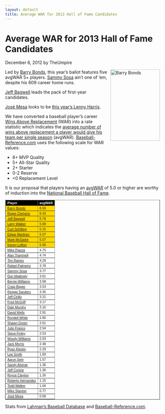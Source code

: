```yaml
---
layout: default
title: Average WAR for 2013 Hall of Fame Candidates
---
```

<h1>Average WAR for 2013 Hall of Fame Candidates</h1>
<div class="meta">December 6, 2012 by TheUmpire</div>
<div class="storycontent">
<p><a href="http://commons.wikimedia.org/wiki/File:Barry_Bonds_2006-05-08.jpg" target="_blank"><img style="margin: 0px 0px 10px 10px; display: inline; border: 0px;" title="Barry Bonds" src="{{ site.url }}{{ site.baseurl }}/images/barry_bonds2.jpg" alt="Barry Bonds" width="161" height="232" align="right" border="0" /></a> Led by <a href="http://www.baseball-reference.com/players/b/bondsba01.shtml" target="_blank">Barry Bonds</a>, this year’s ballot features five avgWAR 5+ players.  <a href="http://www.baseball-reference.com/players/s/sosasa01.shtml">Sammy Sosa</a> ain’t one of ‘em, despite his 609 career home runs.</p>
<p><a href="http://www.baseball-reference.com/players/b/bagweje01.shtml">Jeff Bagwell</a> leads the pack of first-year candidates.</p>
<p><a href="http://www.baseball-reference.com/players/m/mesajo01.shtml">José Mesa</a> looks to be <a href="{{ site.url }}{{ site.baseurl }}/lenny-harris-for-hall-of-fame-huh.html">this year’s Lenny Harris</a>.</p>
<p>We have converted a baseball player’s career <a href="http://saberlibrary.com/misc/war/">Wins Above Replacement</a> (WAR) into a rate statistic which indicates the <a href="{{ site.url }}{{ site.baseurl }}/pages/avg-war.html">average number of wins above replacement a player would give his team per single season</a> (avgWAR). <a href="http://www.baseball-reference.com">Baseball-Reference.com</a> uses the following scale for WAR values:</p>
<ul>
<li>8+ MVP Quality </li>
<li>5+ All-Star Quality </li>
<li>2+ Starter </li>
<li>0-2 Reserve </li>
<li>&lt;0 Replacement Level </li>
</ul>
<p>It is our proposal that players having an <a href="{{ site.url }}{{ site.baseurl }}/pages/avg-war.html">avgWAR</a> of 5.0 or higher are worthy of induction into the <a href="http://baseballhall.org/">National Baseball Hall of Fame</a>.</p>
<table style="font-family: arial; font-size: 8pt;" width="250" border="1" cellspacing="1" cellpadding="2">
<tbody>
<tr style="background-color: #000000; color: #ffffff; font-weight: bold;">
<td>Player</td>
<td>avgWAR</td>
</tr>
<tr style="background-color: #ffd700;">
<td><a href="http://www.baseball-reference.com/players/b/bondsba01.shtml">Barry Bonds</a></td>
<td>8.58</td>
</tr>
<tr style="background-color: #ffd700;">
<td><a href="http://www.baseball-reference.com/players/c/clemero02.shtml">Roger Clemens</a></td>
<td>6.43</td>
</tr>
<tr style="background-color: #ffd700;">
<td><a href="http://www.baseball-reference.com/players/b/bagweje01.shtml">Jeff Bagwell</a></td>
<td>5.78</td>
</tr>
<tr style="background-color: #ffd700;">
<td><a href="http://www.baseball-reference.com/players/w/walkela01.shtml">Larry Walker</a></td>
<td>5.68</td>
</tr>
<tr style="background-color: #ffd700;">
<td><a href="http://www.baseball-reference.com/players/s/schilcu01.shtml">Curt Schilling</a></td>
<td>5.15</td>
</tr>
<tr style="background-color: #ffd700;">
<td><a href="http://www.baseball-reference.com/players/m/martied01.shtml">Edgar Martinez</a></td>
<td>5.07</td>
</tr>
<tr style="background-color: #ffd700;">
<td><a href="http://www.baseball-reference.com/players/m/mcgwima01.shtml">Mark McGwire</a></td>
<td>5.07</td>
</tr>
<tr style="background-color: #ffd700;">
<td><a href="http://www.baseball-reference.com/players/l/loftoke01.shtml">Kenny Lofton</a></td>
<td>5.00</td>
</tr>
<tr>
<td><a href="http://www.baseball-reference.com/players/p/piazzmi01.shtml">Mike Piazza</a></td>
<td>4.75</td>
</tr>
<tr>
<td><a href="http://www.baseball-reference.com/players/t/trammal01.shtml">Alan Trammell</a></td>
<td>4.74</td>
</tr>
<tr>
<td><a href="http://www.baseball-reference.com/players/r/raineti01.shtml">Tim Raines</a></td>
<td>4.29</td>
</tr>
<tr>
<td><a href="http://www.baseball-reference.com/players/p/palmera01.shtml">Rafael Palmeiro</a></td>
<td>3.78</td>
</tr>
<tr>
<td><a href="http://www.baseball-reference.com/players/s/sosasa01.shtml">Sammy Sosa</a></td>
<td>3.77</td>
</tr>
<tr>
<td><a href="http://www.baseball-reference.com/players/m/mattido01.shtml">Don Mattingly</a></td>
<td>3.61</td>
</tr>
<tr>
<td><a href="http://www.baseball-reference.com/players/w/willibe02.shtml">Bernie Williams</a></td>
<td>3.58</td>
</tr>
<tr>
<td><a href="http://www.baseball-reference.com/players/b/biggicr01.shtml">Craig Biggio</a></td>
<td>3.53</td>
</tr>
<tr>
<td><a href="http://www.baseball-reference.com/players/s/sandere02.shtml">Reggie Sanders</a></td>
<td>3.35</td>
</tr>
<tr>
<td><a href="http://www.baseball-reference.com/players/c/cirilje01.shtml">Jeff Cirillo</a></td>
<td>3.21</td>
</tr>
<tr>
<td><a href="http://www.baseball-reference.com/players/m/mcgrifr01.shtml">Fred McGriff</a></td>
<td>3.17</td>
</tr>
<tr>
<td><a href="http://www.baseball-reference.com/players/m/murphda05.shtml">Dale Murphy</a></td>
<td>3.16</td>
</tr>
<tr>
<td><a href="http://www.baseball-reference.com/players/w/wellsda01.shtml">David Wells</a></td>
<td>2.91</td>
</tr>
<tr>
<td><a href="http://www.baseball-reference.com/players/w/whitero02.shtml">Rondell White</a></td>
<td>2.80</td>
</tr>
<tr>
<td><a href="http://www.baseball-reference.com/players/g/greensh01.shtml">Shawn Green</a></td>
<td>2.61</td>
</tr>
<tr>
<td><a href="http://www.baseball-reference.com/players/f/francju01.shtml">Julio Franco</a></td>
<td>2.54</td>
</tr>
<tr>
<td><a href="http://www.baseball-reference.com/players/f/finlest01.shtml">Steve Finley</a></td>
<td>2.53</td>
</tr>
<tr>
<td><a href="http://www.baseball-reference.com/players/w/williwo02.shtml">Woody Williams</a></td>
<td>2.53</td>
</tr>
<tr>
<td><a href="http://www.baseball-reference.com/players/m/morrija02.shtml">Jack Morris</a></td>
<td>2.48</td>
</tr>
<tr>
<td><a href="http://www.baseball-reference.com/players/k/kleskry01.shtml">Ryan Klesko</a></td>
<td>2.29</td>
</tr>
<tr>
<td><a href="http://www.baseball-reference.com/players/s/smithle02.shtml">Lee Smith</a></td>
<td>1.83</td>
</tr>
<tr>
<td><a href="http://www.baseball-reference.com/players/s/seleaa01.shtml">Aaron Sele</a></td>
<td>1.57</td>
</tr>
<tr>
<td><a href="http://www.baseball-reference.com/players/a/alomasa02.shtml">Sandy Alomar</a></td>
<td>1.36</td>
</tr>
<tr>
<td><a href="http://www.baseball-reference.com/players/c/coninje01.shtml">Jeff Conine</a></td>
<td>1.30</td>
</tr>
<tr>
<td><a href="http://www.baseball-reference.com/players/c/claytro01.shtml">Royce Clayton</a></td>
<td>1.26</td>
</tr>
<tr>
<td><a href="http://www.baseball-reference.com/players/h/hernaro01.shtml">Roberto Hernandez</a></td>
<td>1.15</td>
</tr>
<tr>
<td><a href="http://www.baseball-reference.com/players/h/hernaro01.shtml">Todd Walker</a></td>
<td>1.04</td>
</tr>
<tr>
<td><a href="http://www.baseball-reference.com/players/s/stantmi02.shtml">Mike Stanton</a></td>
<td>0.77</td>
</tr>
<tr>
<td><a href="http://www.baseball-reference.com/players/m/mesajo01.shtml">José Mesa</a></td>
<td>0.58</td>
</tr>
</tbody>
</table>
<p>Stats from <a href="http://baseball1.com/statistics/">Lahman’s Baseball Database</a> and <a href="http://www.baseball-reference.com/">Baseball-Reference.com</a>.</p>
 
